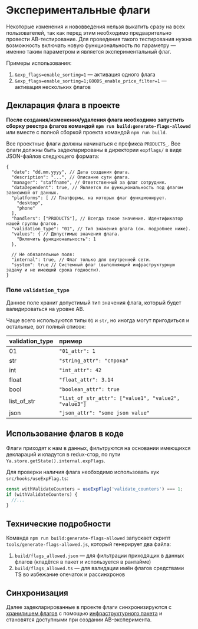 # Экспериментальные флаги

Некоторые изменения и нововведения нельзя выкатить сразу на всех пользователей, так как перед этим необходимо предварительно провести AB-тестирование. Для проведения такого тестирования нужна возможность включать новую функциональность по параметру — именно таким параметром и является экспериментальный флаг.

Примеры использования:
1. `&exp_flags=enable_sorting=1` — активация одного флага
2. `&exp_flags=enable_sorting=1;GOODS_enable_price_filter=1` — активация нескольких флагов

## Декларация флага в проекте

**После создания/изменения/удаления флага необходимо запустить сборку реестра флагов командой `npm run build:generate-flags-allowed`** или вместе с полной сборкой проекта командой `npm run build`.

Все проектные флаги должны начинаться с префикса `PRODUCTS_`.
Все флаги должны быть задекларированы в директории `expflags/` в виде JSON-файлов следующего формата:
```
{
  "date": "dd.mm.yyyy", // Дата создания флага.
  "description": "...", // Описание сути флага.
  "manager": "staffname", // Ответственный за флаг сотрудник.
  "dataDependent": true, // Является ли функциональность под флагом зависимой от данных.
  "platforms": [ // Платформы, на которых флаг функционирует.
    "desktop",
    "phone"
  ],
  "handlers": ["PRODUCTS"], // Всегда такое значение. Идентификатор нашей группы флагов.
  "validation_type": "01", // Тип значения флага (см. подробнее ниже).
  "values": { // Допустимые значения флага.
    "Включить функциональность": 1
  },

  // Не обязательные поля:
  "internal": true, // Флаг только для внутренней сети.
  "system": true // Системный флаг (выполняющий инфраструктурную задачу и не имеющий срока годности).
}
```

### Поле `validation_type`

Данное поле хранит допустимый тип значения флага, который будет валидироваться на уровне AB.

Чаще всего используются типы `01` и `str`, но иногда могут пригодиться и остальные, вот полный список:

| validation_type | пример       |
| ----------------|:-------------|
| 01              | `"01_attr": 1`
| str             | `"string_attr": "строка"`
| int             | `"int_attr": 42`
| float           | `"float_attr": 3.14`
| bool            | `"boolean_attr": true`
| list_of_str     | `"list_of_str_attr": ["value1", "value2", "value3"]`
| json            | `"json_attr": "some json value"`

## Использование флагов в коде

Флаги приходят к нам в данных, фильтруются на основании имеющихся деклараций и кладутся в redux-стор, по пути `Ya.store.getState().internal.expFlags`.

Для проверки наличия флага необходимо использовать хук `src/hooks/useExpFlag.ts`:
```js
const withValidateCounters = useExpFlag('validate_counters') === 1;
if (withValidateCounters) {
  //...
}
```

## Технические подробности

Команда `npm run build:generate-flags-allowed` запускает скрипт `tools/generate-flags-allowed.js`, который генерирует два файла:
1. `build/flags_allowed.json` — для фильтрации приходящих в данных флагов (кладётся в пакет и используется в рантайме)
2. `build/flags_allowed.ts` — для валидации имён флагов средствами TS во избежание опечаток и рассинхронов

## Синхронизация

Далее задекларированные в проекте флаги синхронизируются с [хранилищем флагов](https://ab.yandex-team.ru/flag_storage/flag#handler=PRODUCTS) с помощью [инфраструктурного пакета](https://a.yandex-team.ru/arc/trunk/arcadia/frontend/packages/frontend-ci#frontend-ci-expflags-sync-2) и становятся доступными при создании AB-эксперимента.
